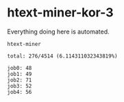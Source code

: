 # htext-miner-kor-3

Everything doing here is automated.

```
htext-miner

total: 276/4514 (6.114311032343819%)

job0: 48
job1: 49
job2: 71
job3: 52
job4: 56
```